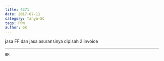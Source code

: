 ```yaml
---
title: 4371
date: 2017-07-11
category: Tanya-SC
tags: PPN
author: GK
---
```


jasa FF dan jasa asuransinya dipisah 2 invoice

---



`GK`
